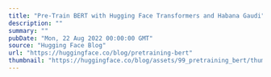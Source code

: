 ```yaml
---
title: "Pre-Train BERT with Hugging Face Transformers and Habana Gaudi"
description: ""
summary: ""
pubDate: "Mon, 22 Aug 2022 00:00:00 GMT"
source: "Hugging Face Blog"
url: "https://huggingface.co/blog/pretraining-bert"
thumbnail: "https://huggingface.co/blog/assets/99_pretraining_bert/thumbnail.png"
---
```


